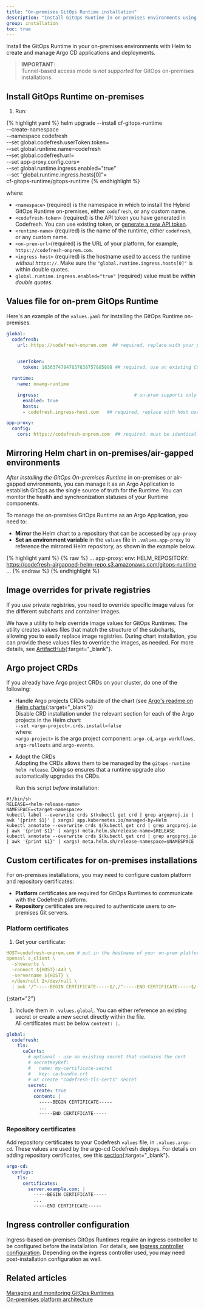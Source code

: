 ```yaml
---
title: "On-premises GitOps Runtime installation"
description: "Install GitOps Runtime in on-premises environments using Helm"
group: installation
toc: true
---
```


Install the GitOps Runtime in your on-premises environments with Helm to create and manage Argo CD applications and deployments.

>**IMPORTANT**:  
Tunnel-based access mode is _not supported_ for GitOps on-premises installations.


## Install GitOps Runtime on-premises


1. Run: 

{% highlight yaml %}
helm upgrade --install cf-gitops-runtime \
  --create-namespace \
  --namespace codefresh \
  --set global.codefresh.userToken.token=<codefresh-token> \
  --set global.runtime.name=codefresh \
  --set global.codefresh.url=<on-prem-url> \
  --set app-proxy.config.cors=<on-prem-url> \
  --set global.runtime.ingress.enabled="true" \
  --set "global.runtime.ingress.hosts[0]"=<ingress-host> \
  cf-gitops-runtime/gitops-runtime 
{% endhighlight %}
 
  where:  
  * `<namespace>` (required) is the namespace in which to install the Hybrid GitOps Runtime on-premises, either `codefresh`, or any custom name.  
  * `<codefresh-token>` (required) is the API token you have generated in Codefresh. You can use existing token, or [generate a new API token]({{site.baseurl}}/docs/administration/user-self-management/user-settings/#create-and-manage-api-keys).
  * `<runtime-name>` (required) is the name of the runtime, either `codefresh`, or any custom name. 
  * `<on-prem-url>`(required) is the URL of your platform, for example, `https://codefresh-onprem.com`.
  * `<ingress-host>` (required) is the hostname used to access the runtime _without `https://`_.  Make sure the `"global.runtime.ingress.hosts[0]"` is within double quotes.
  * `global.runtime.ingress.enabled="true"` (required) value must be _within double quotes_.
  

## Values file for on-prem GitOps Runtime

Here's an example of the `values.yaml` for installing the GitOps Runtime on-premises. 

```yaml
global:
  codefresh:
    url: https://codefresh-onprem.com  ## required, replace with your platform URL
    

    userToken:
      token: 16363747847837838757885898 ## required, use an existing Codefresh API token or generate a new one

  runtime:
    name: noamg-runtime

    ingress:                                   # on-prem supports only ingress-based
      enabled: true
      hosts:
      - codefresh.ingress-host.com   ## required, replace with host used to access the runtime without `https://`

app-proxy:
  config:
    cors: https://codefresh-onprem.com  ## required, must be identical to platform URL
```

## Mirroring Helm chart in on-premises/air-gapped environments
_After installing the GitOps On-premises Runtime_ in on-premises or air-gapped environments, you can manage it as an Argo Application to establish GitOps as the single source of truth for the Runtime. You can monitor the health and synchronization statuses of your Runtime components.  

To manage the on-premises GitOps Runtime as an Argo Application, you need to:
* **Mirror** the Helm chart to a repository that can be accessed by `app-proxy`
* **Set an environment variable** in the `values` file in `.values.app-proxy` to reference the mirrored Helm repository, as shown in the example below.

{% highlight yaml %}
{% raw %}
...
app-proxy:
  env:
    HELM_REPOSITORY: https://codefresh-airgapped-helm-repo.s3.amazonaws.com/gitops-runtime
...
{% endraw %}
{% endhighlight %}



## Image overrides for private registries
If you use private registries, you need to override specific image values for the different subcharts and container images.

We have a utility to help override image values for GitOps Runtimes. The utility creates values files that match the structure of the subcharts, allowing you to easily replace image registries. During chart installation, you can provide these values files to override the images, as needed.
For more details, see [ArtifactHub](https://artifacthub.io/packages/helm/codefresh-gitops-runtime/gitops-runtime#using-with-private-registries---helper-utility){:target="\_blank"}.




## Argo project CRDs
If you already have Argo project CRDs on your cluster, do one of the following:
* Handle Argo projects CRDs outside of the chart (see [Argo's readme on Helm charts](https://github.com/argoproj/argo-helm/blob/main/README.md){:target="\_blank"})  
  Disable CRD installation under the relevant section for each of the Argo projects in the Helm chart:<br>
  `--set <argo-project>.crds.install=false`<br>
  where:<br>
  `<argo-project>` is the argo project component: `argo-cd`, `argo-workflows`, `argo-rollouts` and `argo-events`.

* Adopt the CRDs<br>
  Adopting the CRDs allows them to be managed by the `gitops-runtime helm release`. Doing so ensures that a runtime upgrade also automatically upgrades the CRDs.

  Run this script _before_ installation:

```
#!/bin/sh
RELEASE=<helm-release-name>
NAMESPACE=<target-namespace>
kubectl label --overwrite crds $(kubectl get crd | grep argoproj.io | awk '{print $1}' | xargs) app.kubernetes.io/managed-by=Helm
kubectl annotate --overwrite crds $(kubectl get crd | grep argoproj.io | awk '{print $1}' | xargs) meta.helm.sh/release-name=$RELEASE
kubectl annotate --overwrite crds $(kubectl get crd | grep argoproj.io | awk '{print $1}' | xargs) meta.helm.sh/release-namespace=$NAMESPACE
```
## Custom certificates for on-premises installations
For on-premises installations, you may need to configure custom platform and repository certificates:  
* **Platform** certificates are required for GitOps Runtimes to communicate with the Codefresh platform. 
* **Repository** certificates are required to authenticate users to on-premises Git servers. 

### Platform certificates

1. Get your certificate:

```yaml
HOST=codefresh-onprem.com # put in the hostname of your on-prem platform, without a schema
openssl s_client \
  -showcerts \
  -connect ${HOST}:443 \
  -servername ${HOST} \
  </dev/null 2>/dev/null \
  | awk '/^-----BEGIN CERTIFICATE-----$/,/^-----END CERTIFICATE-----$/ { print }'
```

{:start="2"}
1. Include them in `.values.global`. You can either reference an existing secret or create a new secret directly within the file.  
All certificates must be below `content: |`.

```yaml
global:
  codefresh:
    tls:
      caCerts:
        # optional - use an existing secret that contains the cert
        # secretKeyRef:
        #   name: my-certificate-secret
        #   key: ca-bundle.crt
        # or create "codefresh-tls-certs" secret
        secret:
          create: true
          content: |
            -----BEGIN CERTIFICATE-----
            ...
            -----END CERTIFICATE-----
```


### Repository certificates 
Add repository certificates to your Codefresh `values` file, in `.values.argo-cd`. These values are used by the argo-cd Codefresh deploys. 
For details on adding repository certificates, see this [section](https://github.com/codefresh-io/argo-helm/blob/argo-cd-5.29.2-cap-CR-18430/charts/argo-cd/values.yaml#LL336C7-L336C7){:target="\_blank"}.


```yaml
argo-cd:
  configs:
    tls:
      certificates:
        server.example.com: |
          -----BEGIN CERTIFICATE-----
          ...
          -----END CERTIFICATE-----
```

## Ingress controller configuration 
Ingress-based on-premises GitOps Runtimes require an ingress controller to be configured before the installation. For details, see [Ingress controller configuration]({{site.baseurl}}/docs/installation/gitops/hybrid-gitops-helm-installation/#ingress-controller-configuration).
Depending on the ingress controller used, you may need post-installation configuration as well.


## Related articles
[Managing and monitoring GitOps Runtimes]({{site.baseurl}}/docs/installation/gitops/monitor-manage-runtimes/)  
[On-premises platform architecture]({{site.baseurl}}/docs/installation/runtime-architecture/#gitops-architecture)  
